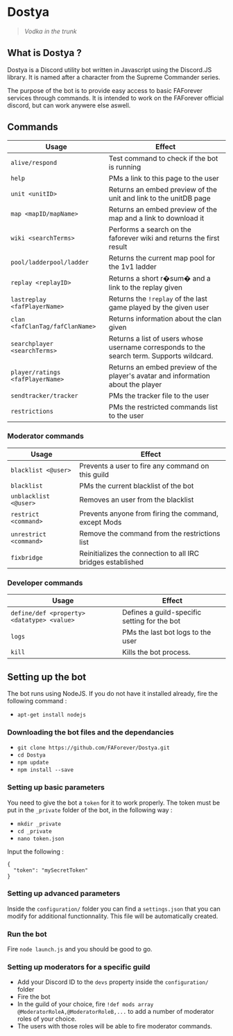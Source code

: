 
# Dostya
>_Vodka in the trunk_

## What is Dostya ?
Dostya is a Discord utility bot written in Javascript using the Discord.JS library. It is named after a character from the Supreme Commander series.

The purpose of the bot is to provide easy access to basic FAForever services through commands. It is intended to work on the FAForever official discord, but can work anywere else aswell.

## Commands
|       Usage         |Effect                         |
|----------------|-------------------------------|
|`alive/respond`| Test command to check if the bot is running |
|`help`| PMs a link to this page to the user|
|`unit <unitID>`|Returns an embed preview of the unit and link to the unitDB page          |
|`map <mapID/mapName>`|Returns an embed preview of the map and a link to download it |
|`wiki <searchTerms>`|Performs a search on the faforever wiki and returns the first result     |
|`pool/ladderpool/ladder`          |Returns the current map pool for the 1v1 ladder|
|`replay <replayID>`|Returns a short r�sum� and a link to the replay given|
|`lastreplay <fafPlayerName>`|Returns the `!replay` of the last game played by the given user |
|`clan <fafClanTag/fafClanName>`|Returns information about the clan given     |
|`searchplayer <searchTerms>`| Returns a list of users whose username corresponds to the search term. Supports wildcard.   |
|`player/ratings <fafPlayerName>`| Returns an embed preview of the player's avatar and information about the player |
|`sendtracker/tracker`| PMs the tracker file to the user |
|`restrictions`| PMs the restricted commands list to the user |

### Moderator commands
|       Usage         |Effect                         |
|----------------|-------------------------------|
|`blacklist <@user>`| Prevents a user to fire any command on this guild|
|`blacklist`| PMs the current blacklist of the bot|
|`unblacklist <@user>`| Removes an user from the blacklist|
|`restrict <command>`|Prevents anyone from firing the command, except Mods          |
|`unrestrict <command>`|Remove the command from the restrictions list|
|`fixbridge`|Reinitializes the connection to all IRC bridges established|

### Developer commands
|       Usage         |Effect                         |
|----------------|-------------------------------|
|`define/def <property> <datatype> <value>`| Defines a guild-specific setting for the bot|
|`logs`| PMs the last bot logs to the user|
|`kill`| Kills the bot process.|

## Setting up the bot
The bot runs using NodeJS. If you do not have it installed already, fire the following command :
- `apt-get install nodejs`

### Downloading the bot files and the dependancies
- `git clone https://github.com/FAForever/Dostya.git`
- `cd Dostya`
- `npm update`
- `npm install --save`

### Setting up basic parameters
You need to give the bot a `token` for it to work properly. The token must be put in the `_private` folder of the bot, in the following way :
- `mkdir _private`
- `cd _private`
- `nano token.json`

Input the following :
```
{
  "token": "mySecretToken"
}
```
### Setting up advanced parameters
Inside the `configuration/` folder you can find a `settings.json` that you can modify for additional functionnality. This file will be automatically created.

### Run the bot
Fire `node launch.js` and you should be good to go.

### Setting up moderators for a specific guild
- Add your Discord ID to the `devs` property inside the `configuration/` folder
- Fire the bot
- In the guild of your choice, fire `!def mods array @ModeratorRoleA,@ModeratorRoleB,...` to add a number of moderator roles of your choice.
- The users with those roles will be able to fire moderator commands.

